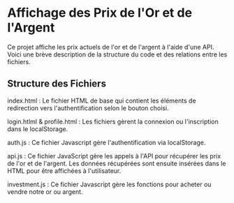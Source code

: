 # Affichage des Prix de l'Or et de l'Argent

Ce projet affiche les prix actuels de l'or et de l'argent à l'aide d'une API. Voici une brève description de la structure du code et des relations entre les fichiers.

## Structure des Fichiers
index.html : Le fichier HTML de base qui contient les éléments de redirection vers l'authentification selon le bouton choisi.

login.htlml & profile.html : Les fichiers gèrent la connexion ou l'inscription dans le localStorage.

auth.js : Ce fichier Javascript gère l'authentification via localStorage.

api.js : Ce fichier JavaScript gère les appels à l'API pour récupérer les prix de l'or et de l'argent. Les données récupérées sont ensuite insérées dans le HTML pour être affichées à l'utilisateur.

investment.js : Ce fichier Javascript gère les fonctions pour acheter ou vendre notre or ou argent.

